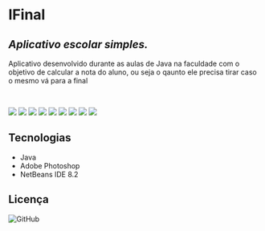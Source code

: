 # IFinal
## _Aplicativo escolar simples._
Aplicativo desenvolvido durante as aulas de Java na faculdade com o objetivo de calcular a nota do aluno, ou seja o qaunto ele precisa tirar caso o mesmo vá para a final

<br/>

![](https://github.com/erickwelber/IFinal/blob/master/Imagens/Final1.PNG) ![](https://github.com/erickwelber/IFinal/blob/master/Imagens/Final2.PNG) ![](https://github.com/erickwelber/IFinal/blob/master/Imagens/Final3.PNG) ![](https://github.com/erickwelber/IFinal/blob/master/Imagens/Final4.PNG) ![](https://github.com/erickwelber/IFinal/blob/master/Imagens/Final5.PNG) ![](https://github.com/erickwelber/IFinal/blob/master/Imagens/Final6.PNG) ![](https://github.com/erickwelber/IFinal/blob/master/Imagens/Final7.PNG) ![](https://github.com/erickwelber/IFinal/blob/master/Imagens/Final8.PNG) ![](https://github.com/erickwelber/IFinal/blob/master/Imagens/Final9.PNG)

## Tecnologias
- Java
- Adobe Photoshop
- NetBeans IDE 8.2

## Licença
![GitHub](https://img.shields.io/github/license/erickwelber/IFinal)
